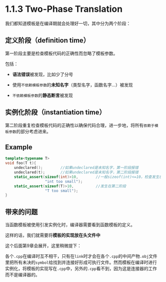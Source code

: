 # 1.1.3 Two-Phase Translation

我们都知道模板是在编译期就会处理好一切，其中分为两个阶段：

## 定义阶段（definition time）

第一阶段主要是检查模板代码的正确性而忽略了模板参数。

包括：

* **语法错误**被发现，比如少了分号

* 使用`不依赖模板参数`的**未知名字**（类型名字，函数名字...）被发现

* `不依赖模板参数`的**静态断言**被发现

## 实例化阶段（instantiation time）

第二阶段重复检查模板代码的正确性以确保代码合理，进一步地，将所有`依赖于模板参数`的部分考虑进来。

## Example

```cpp
template<typename T>
void foo(T t){
    undeclared();        //如果undeclared是未知名字，第一阶段报错
    undeclared(t);       //如果undeclared是未知名字，第二阶段报错
    static_assert(sizeof(int)>10,        //一般sizeof(int)<=10，检查发生在第一阶段
                  "int too small");
    static_assert(sizeof(T)>10,          //发生在第二阶段
                  "T too small");
}
```

## 带来的问题

当函数模板被使用引发实例化时，编译器需要看到函数模板的定义。

这样的话，我们就需要将**模板的实现放在头文件中**

这个后面第9章会展开，这里稍微提下：

各个`.cpp`在编译时互不相干，只有在`link`时才会在各个`.cpp`的中间产物`.obj`文件里把所有未决的`symbol`给找到并连接好形成可执行文件。然而模板在编译时进行实例化，将模板的实现写在`.cpp`中，另外的`.cpp`看不到，因为这是连接器的工作而不是编译器的。
